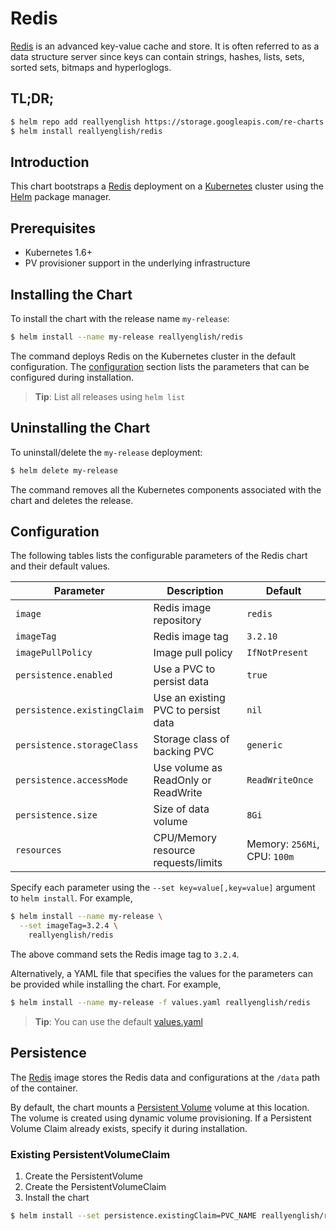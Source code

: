 # Redis

[Redis](http://redis.io/) is an advanced key-value cache and store. It is often referred to as a data structure server since keys can contain strings, hashes, lists, sets, sorted sets, bitmaps and hyperloglogs.

## TL;DR;

```bash
$ helm repo add reallyenglish https://storage.googleapis.com/re-charts
$ helm install reallyenglish/redis
```

## Introduction

This chart bootstraps a [Redis](https://github.com/docker-library/redis) deployment on a [Kubernetes](http://kubernetes.io) cluster using the [Helm](https://helm.sh) package manager.

## Prerequisites

- Kubernetes 1.6+
- PV provisioner support in the underlying infrastructure

## Installing the Chart

To install the chart with the release name `my-release`:

```bash
$ helm install --name my-release reallyenglish/redis
```

The command deploys Redis on the Kubernetes cluster in the default configuration. The [configuration](#configuration) section lists the parameters that can be configured during installation.

> **Tip**: List all releases using `helm list`

## Uninstalling the Chart

To uninstall/delete the `my-release` deployment:

```bash
$ helm delete my-release
```

The command removes all the Kubernetes components associated with the chart and deletes the release.

## Configuration

The following tables lists the configurable parameters of the Redis chart and their default values.

| Parameter                  | Description                         | Default                          |
| -------------------------- | ----------------------------------- | ---------------------------------|
| `image`                    | Redis image repository              | `redis`                          |
| `imageTag`                 | Redis image tag                     | `3.2.10`                          |
| `imagePullPolicy`          | Image pull policy                   | `IfNotPresent`                   |
| `persistence.enabled`      | Use a PVC to persist data           | `true`                           |
| `persistence.existingClaim`| Use an existing PVC to persist data | `nil`                            |
| `persistence.storageClass` | Storage class of backing PVC        | `generic`                        |
| `persistence.accessMode`   | Use volume as ReadOnly or ReadWrite | `ReadWriteOnce`                  |
| `persistence.size`         | Size of data volume                 | `8Gi`                            |
| `resources`                | CPU/Memory resource requests/limits | Memory: `256Mi`, CPU: `100m`     |

Specify each parameter using the `--set key=value[,key=value]` argument to `helm install`. For example,

```bash
$ helm install --name my-release \
  --set imageTag=3.2.4 \
    reallyenglish/redis
```

The above command sets the Redis image tag to `3.2.4`.

Alternatively, a YAML file that specifies the values for the parameters can be provided while installing the chart. For example,

```bash
$ helm install --name my-release -f values.yaml reallyenglish/redis
```

> **Tip**: You can use the default [values.yaml](values.yaml)

## Persistence

The [Redis](https://github.com/docker-library/redis) image stores the Redis data and configurations at the `/data` path of the container.

By default, the chart mounts a [Persistent Volume](kubernetes.io/docs/user-guide/persistent-volumes/) volume at this location. The volume is created using dynamic volume provisioning. If a Persistent Volume Claim already exists, specify it during installation.

### Existing PersistentVolumeClaim

1. Create the PersistentVolume
1. Create the PersistentVolumeClaim
1. Install the chart
```bash
$ helm install --set persistence.existingClaim=PVC_NAME reallyenglish/redis
```
